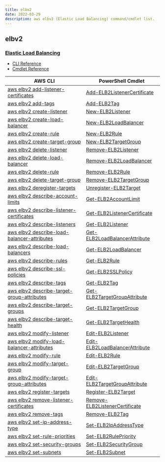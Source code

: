 ```yaml
---
title: elbv2
date: 2022-03-29
description: aws elbv2 (Elastic Load Balancing) command/cmdlet list.
---
```


## elbv2

### [Elastic Load Balancing](https://aws.amazon.com/elasticloadbalancing/)

* [CLI Reference](https://docs.aws.amazon.com/cli/latest/reference/elbv2/index.html)
* [Cmdlet Reference](https://docs.aws.amazon.com/powershell/latest/reference/items/Elastic_Load_Balancing_V2_cmdlets.html)

|AWS CLI|PowerShell Cmdlet|
|----|----|
|[aws elbv2 add-listener-certificates](https://docs.aws.amazon.com/cli/latest/reference/elbv2/add-listener-certificates.html)|[Add-ELB2ListenerCertificate](https://docs.aws.amazon.com/powershell/latest/reference/items/Add-ELB2ListenerCertificate.html)|
|[aws elbv2 add-tags](https://docs.aws.amazon.com/cli/latest/reference/elbv2/add-tags.html)|[Add-ELB2Tag](https://docs.aws.amazon.com/powershell/latest/reference/items/Add-ELB2Tag.html)|
|[aws elbv2 create-listener](https://docs.aws.amazon.com/cli/latest/reference/elbv2/create-listener.html)|[New-ELB2Listener](https://docs.aws.amazon.com/powershell/latest/reference/items/New-ELB2Listener.html)|
|[aws elbv2 create-load-balancer](https://docs.aws.amazon.com/cli/latest/reference/elbv2/create-load-balancer.html)|[New-ELB2LoadBalancer](https://docs.aws.amazon.com/powershell/latest/reference/items/New-ELB2LoadBalancer.html)|
|[aws elbv2 create-rule](https://docs.aws.amazon.com/cli/latest/reference/elbv2/create-rule.html)|[New-ELB2Rule](https://docs.aws.amazon.com/powershell/latest/reference/items/New-ELB2Rule.html)|
|[aws elbv2 create-target-group](https://docs.aws.amazon.com/cli/latest/reference/elbv2/create-target-group.html)|[New-ELB2TargetGroup](https://docs.aws.amazon.com/powershell/latest/reference/items/New-ELB2TargetGroup.html)|
|[aws elbv2 delete-listener](https://docs.aws.amazon.com/cli/latest/reference/elbv2/delete-listener.html)|[Remove-ELB2Listener](https://docs.aws.amazon.com/powershell/latest/reference/items/Remove-ELB2Listener.html)|
|[aws elbv2 delete-load-balancer](https://docs.aws.amazon.com/cli/latest/reference/elbv2/delete-load-balancer.html)|[Remove-ELB2LoadBalancer](https://docs.aws.amazon.com/powershell/latest/reference/items/Remove-ELB2LoadBalancer.html)|
|[aws elbv2 delete-rule](https://docs.aws.amazon.com/cli/latest/reference/elbv2/delete-rule.html)|[Remove-ELB2Rule](https://docs.aws.amazon.com/powershell/latest/reference/items/Remove-ELB2Rule.html)|
|[aws elbv2 delete-target-group](https://docs.aws.amazon.com/cli/latest/reference/elbv2/delete-target-group.html)|[Remove-ELB2TargetGroup](https://docs.aws.amazon.com/powershell/latest/reference/items/Remove-ELB2TargetGroup.html)|
|[aws elbv2 deregister-targets](https://docs.aws.amazon.com/cli/latest/reference/elbv2/deregister-targets.html)|[Unregister-ELB2Target](https://docs.aws.amazon.com/powershell/latest/reference/items/Unregister-ELB2Target.html)|
|[aws elbv2 describe-account-limits](https://docs.aws.amazon.com/cli/latest/reference/elbv2/describe-account-limits.html)|[Get-ELB2AccountLimit](https://docs.aws.amazon.com/powershell/latest/reference/items/Get-ELB2AccountLimit.html)|
|[aws elbv2 describe-listener-certificates](https://docs.aws.amazon.com/cli/latest/reference/elbv2/describe-listener-certificates.html)|[Get-ELB2ListenerCertificate](https://docs.aws.amazon.com/powershell/latest/reference/items/Get-ELB2ListenerCertificate.html)|
|[aws elbv2 describe-listeners](https://docs.aws.amazon.com/cli/latest/reference/elbv2/describe-listeners.html)|[Get-ELB2Listener](https://docs.aws.amazon.com/powershell/latest/reference/items/Get-ELB2Listener.html)|
|[aws elbv2 describe-load-balancer-attributes](https://docs.aws.amazon.com/cli/latest/reference/elbv2/describe-load-balancer-attributes.html)|[Get-ELB2LoadBalancerAttribute](https://docs.aws.amazon.com/powershell/latest/reference/items/Get-ELB2LoadBalancerAttribute.html)|
|[aws elbv2 describe-load-balancers](https://docs.aws.amazon.com/cli/latest/reference/elbv2/describe-load-balancers.html)|[Get-ELB2LoadBalancer](https://docs.aws.amazon.com/powershell/latest/reference/items/Get-ELB2LoadBalancer.html)|
|[aws elbv2 describe-rules](https://docs.aws.amazon.com/cli/latest/reference/elbv2/describe-rules.html)|[Get-ELB2Rule](https://docs.aws.amazon.com/powershell/latest/reference/items/Get-ELB2Rule.html)|
|[aws elbv2 describe-ssl-policies](https://docs.aws.amazon.com/cli/latest/reference/elbv2/describe-ssl-policies.html)|[Get-ELB2SSLPolicy](https://docs.aws.amazon.com/powershell/latest/reference/items/Get-ELB2SSLPolicy.html)|
|[aws elbv2 describe-tags](https://docs.aws.amazon.com/cli/latest/reference/elbv2/describe-tags.html)|[Get-ELB2Tag](https://docs.aws.amazon.com/powershell/latest/reference/items/Get-ELB2Tag.html)|
|[aws elbv2 describe-target-group-attributes](https://docs.aws.amazon.com/cli/latest/reference/elbv2/describe-target-group-attributes.html)|[Get-ELB2TargetGroupAttribute](https://docs.aws.amazon.com/powershell/latest/reference/items/Get-ELB2TargetGroupAttribute.html)|
|[aws elbv2 describe-target-groups](https://docs.aws.amazon.com/cli/latest/reference/elbv2/describe-target-groups.html)|[Get-ELB2TargetGroup](https://docs.aws.amazon.com/powershell/latest/reference/items/Get-ELB2TargetGroup.html)|
|[aws elbv2 describe-target-health](https://docs.aws.amazon.com/cli/latest/reference/elbv2/describe-target-health.html)|[Get-ELB2TargetHealth](https://docs.aws.amazon.com/powershell/latest/reference/items/Get-ELB2TargetHealth.html)|
|[aws elbv2 modify-listener](https://docs.aws.amazon.com/cli/latest/reference/elbv2/modify-listener.html)|[Edit-ELB2Listener](https://docs.aws.amazon.com/powershell/latest/reference/items/Edit-ELB2Listener.html)|
|[aws elbv2 modify-load-balancer-attributes](https://docs.aws.amazon.com/cli/latest/reference/elbv2/modify-load-balancer-attributes.html)|[Edit-ELB2LoadBalancerAttribute](https://docs.aws.amazon.com/powershell/latest/reference/items/Edit-ELB2LoadBalancerAttribute.html)|
|[aws elbv2 modify-rule](https://docs.aws.amazon.com/cli/latest/reference/elbv2/modify-rule.html)|[Edit-ELB2Rule](https://docs.aws.amazon.com/powershell/latest/reference/items/Edit-ELB2Rule.html)|
|[aws elbv2 modify-target-group](https://docs.aws.amazon.com/cli/latest/reference/elbv2/modify-target-group.html)|[Edit-ELB2TargetGroup](https://docs.aws.amazon.com/powershell/latest/reference/items/Edit-ELB2TargetGroup.html)|
|[aws elbv2 modify-target-group-attributes](https://docs.aws.amazon.com/cli/latest/reference/elbv2/modify-target-group-attributes.html)|[Edit-ELB2TargetGroupAttribute](https://docs.aws.amazon.com/powershell/latest/reference/items/Edit-ELB2TargetGroupAttribute.html)|
|[aws elbv2 register-targets](https://docs.aws.amazon.com/cli/latest/reference/elbv2/register-targets.html)|[Register-ELB2Target](https://docs.aws.amazon.com/powershell/latest/reference/items/Register-ELB2Target.html)|
|[aws elbv2 remove-listener-certificates](https://docs.aws.amazon.com/cli/latest/reference/elbv2/remove-listener-certificates.html)|[Remove-ELB2ListenerCertificate](https://docs.aws.amazon.com/powershell/latest/reference/items/Remove-ELB2ListenerCertificate.html)|
|[aws elbv2 remove-tags](https://docs.aws.amazon.com/cli/latest/reference/elbv2/remove-tags.html)|[Remove-ELB2Tag](https://docs.aws.amazon.com/powershell/latest/reference/items/Remove-ELB2Tag.html)|
|[aws elbv2 set-ip-address-type](https://docs.aws.amazon.com/cli/latest/reference/elbv2/set-ip-address-type.html)|[Set-ELB2IpAddressType](https://docs.aws.amazon.com/powershell/latest/reference/items/Set-ELB2IpAddressType.html)|
|[aws elbv2 set-rule-priorities](https://docs.aws.amazon.com/cli/latest/reference/elbv2/set-rule-priorities.html)|[Set-ELB2RulePriority](https://docs.aws.amazon.com/powershell/latest/reference/items/Set-ELB2RulePriority.html)|
|[aws elbv2 set-security-groups](https://docs.aws.amazon.com/cli/latest/reference/elbv2/set-security-groups.html)|[Set-ELB2SecurityGroup](https://docs.aws.amazon.com/powershell/latest/reference/items/Set-ELB2SecurityGroup.html)|
|[aws elbv2 set-subnets](https://docs.aws.amazon.com/cli/latest/reference/elbv2/set-subnets.html)|[Set-ELB2Subnet](https://docs.aws.amazon.com/powershell/latest/reference/items/Set-ELB2Subnet.html)|

